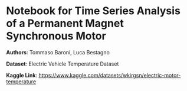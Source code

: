 # Notebook for Time Series Analysis of a Permanent Magnet Synchronous Motor


**Authors**: Tommaso Baroni, Luca Bestagno

**Dataset**: Electric Vehicle Temperature Dataset

**Kaggle Link**: https://www.kaggle.com/datasets/wkirgsn/electric-motor-temperature
